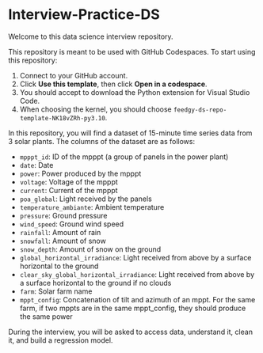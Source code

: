 # Interview-Practice-DS

Welcome to this data science interview repository.

This repository is meant to be used with GitHub Codespaces. To start using this repository:

1. Connect to your GitHub account.
2. Click **Use this template**, then click **Open in a codespace**.
3. You should accept to download the Python extension for Visual Studio Code.
4. When choosing the kernel, you should choose `feedgy-ds-repo-template-NK18vZRh-py3.10`.

In this repository, you will find a dataset of 15-minute time series data from 3 solar plants. The columns of the dataset are as follows:

- `mpppt_id`: ID of the mpppt (a group of panels in the power plant)
- `date`: Date
- `power`: Power produced by the mpppt
- `voltage`: Voltage of the mpppt
- `current`: Current of the mpppt
- `poa_global`: Light received by the panels
- `temperature_ambiante`: Ambient temperature
- `pressure`: Ground pressure
- `wind_speed`: Ground wind speed
- `rainfall`: Amount of rain
- `snowfall`: Amount of snow
- `snow_depth`: Amount of snow on the ground
- `global_horizontal_irradiance`: Light received from above by a surface horizontal to the ground
- `clear_sky_global_horizontal_irradiance`: Light received from above by a surface horizontal to the ground if no clouds
- `farm`: Solar farm name
- `mppt_config`: Concatenation of tilt and azimuth of an mppt. For the same farm, if two mppts are in the same mppt_config, they should produce the same power

During the interview, you will be asked to access data, understand it, clean it, and build a regression model.
